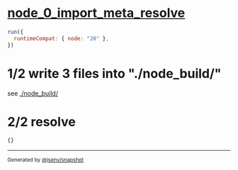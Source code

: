 # [node_0_import_meta_resolve](../../import_meta_resolve_node.test.mjs#L17)

```js
run({
  runtimeCompat: { node: "20" },
})
```

# 1/2 write 3 files into "./node_build/"

see [./node_build/](./node_build/)

# 2/2 resolve

```js
{}
```

---

<sub>
  Generated by <a href="https://github.com/jsenv/core/tree/main/packages/independent/snapshot">@jsenv/snapshot</a>
</sub>

